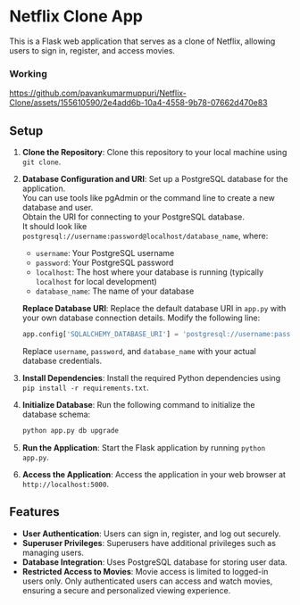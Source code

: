 # Netflix Clone App
This is a Flask web application that serves as a clone of Netflix, allowing users to sign in, register, and access movies. 


### Working

https://github.com/pavankumarmuppuri/Netflix-Clone/assets/155610590/2e4add6b-10a4-4558-9b78-07662d470e83

## Setup

1. **Clone the Repository**: Clone this repository to your local machine using `git clone`.

2. **Database Configuration and URI**: Set up a PostgreSQL database for the application.<br> You can use tools like pgAdmin or the command line to create a new database and user.<br> Obtain the URI for connecting to your PostgreSQL database. <br>It should look like `postgresql://username:password@localhost/database_name`, where:
    - `username`: Your PostgreSQL username
    - `password`: Your PostgreSQL password
    - `localhost`: The host where your database is running (typically `localhost` for local development)
    - `database_name`: The name of your database

    **Replace Database URI**: Replace the default database URI in `app.py` with your own database connection details. Modify the following line:

    ```python
    app.config['SQLALCHEMY_DATABASE_URI'] = 'postgresql://username:password@localhost/database_name'
    ```

    Replace `username`, `password`, and `database_name` with your actual database credentials.


3. **Install Dependencies**: Install the required Python dependencies using `pip install -r requirements.txt`.

4. **Initialize Database**: Run the following command to initialize the database schema:

    ```bash
    python app.py db upgrade
    ```

5. **Run the Application**: Start the Flask application by running `python app.py`.

6. **Access the Application**: Access the application in your web browser at `http://localhost:5000`.


## Features

- **User Authentication**: Users can sign in, register, and log out securely.
- **Superuser Privileges**: Superusers have additional privileges such as managing users.
- **Database Integration**: Uses PostgreSQL database for storing user data.
- **Restricted Access to Movies**: Movie access is limited to logged-in users only. Only authenticated users can access and watch movies, ensuring a secure and personalized viewing experience.

